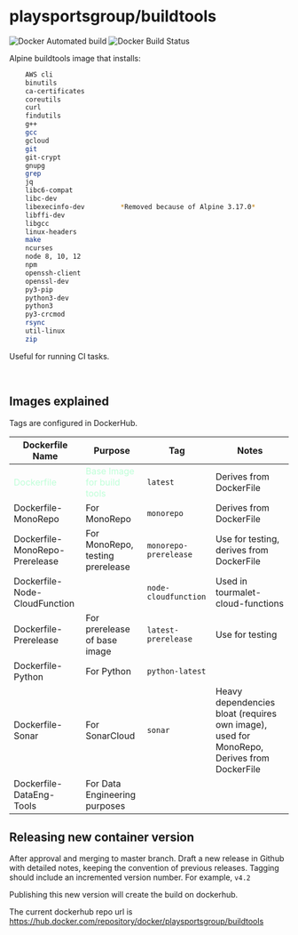 # playsportsgroup/buildtools

![Docker Automated build](https://img.shields.io/docker/cloud/automated/playsportsgroup/buildtools)
![Docker Build Status](https://img.shields.io/docker/cloud/build/playsportsgroup/buildtools)

Alpine buildtools image that installs:
```bash
    AWS cli
    binutils
    ca-certificates
    coreutils
    curl
    findutils
    g++ 
    gcc
    gcloud
    git
    git-crypt
    gnupg
    grep
    jq
    libc6-compat
    libc-dev
    libexecinfo-dev         *Removed because of Alpine 3.17.0*
    libffi-dev
    libgcc
    linux-headers
    make
    ncurses
    node 8, 10, 12
    npm
    openssh-client
    openssl-dev
    py3-pip
    python3-dev
    python3
    py3-crcmod
    rsync
    util-linux
    zip 
```

Useful for running CI tasks.

<br />

## Images explained

Tags are configured in DockerHub.

| Dockerfile Name                                | Purpose                                                         | Tag                   | Notes                                                            |
| ---------------------------------------------- | --------------------------------------------------------------- | --------------------- | ---------------------------------------------------------------- |
| <span style="color: #BFFFD8">Dockerfile</span> | <span style="color: #BFFFD8">Base Image for build tools</span>  | `latest`              | Derives from DockerFile |
| Dockerfile-MonoRepo                            | For MonoRepo                                                    | `monorepo`            | Derives from DockerFile                                                                 |
| Dockerfile-MonoRepo-Prerelease                 | For MonoRepo, testing prerelease                                | `monorepo-prerelease` | Use for testing, derives from DockerFile                                                                   |
| Dockerfile-Node-CloudFunction                  |                                                                 | `node-cloudfunction`  | Used in tourmalet-cloud-functions                                         |
| Dockerfile-Prerelease                          | For prerelease of base image                                    | `latest-prerelease`   | Use for testing                                                                     |
| Dockerfile-Python                              | For Python                                                      | `python-latest`       |                                                                  |
| Dockerfile-Sonar                               | For SonarCloud                                                  | `sonar`               | Heavy dependencies bloat (requires own image), used for MonoRepo, Derives from DockerFile  |
| Dockerfile-DataEng-Tools                       | For Data Engineering purposes     |                             |                       |



## Releasing new container version

After approval and merging to master branch.  Draft a new release in Github with detailed notes, keeping the convention of previous releases.  Tagging should include an incremented version number.  For example, `v4.2`

Publishing this new version will create the build on dockerhub.

The current dockerhub repo url is https://hub.docker.com/repository/docker/playsportsgroup/buildtools
